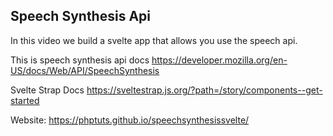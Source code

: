 ## Speech Synthesis Api

In this video we build a svelte app that allows you use the speech api.

This is speech synthesis api docs
https://developer.mozilla.org/en-US/docs/Web/API/SpeechSynthesis

Svelte Strap Docs
https://sveltestrap.js.org/?path=/story/components--get-started

Website:
https://phptuts.github.io/speechsynthesissvelte/
